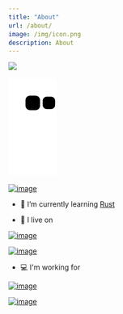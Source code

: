 ```yaml
---
title: "About"
url: /about/
image: /img/icon.png
description: About
---
```


![](https://readme-typing-svg.herokuapp.com?font=Fira+Code&pause=1000&color=28A172&center=true&vCenter=true&width=435&lines=%F0%9F%91%8B+Hi+there%2C+I+am+Francis.)

[![snake gif](https://raw.githubusercontent.com/francis-du/francis-du/output/snake.svg)](https://github.com/francis-du)

[![image](https://user-images.githubusercontent.com/25944814/196489910-a1cd249b-0cfb-4596-803a-d0060bfabeea.png)](https://github.com/francis-du)

- 🦀️ I’m currently learning [Rust](https://www.rust-lang.org/learn) 

- 📱 I live on

[![image](https://user-images.githubusercontent.com/25944814/196490606-cc744c8a-390b-4263-bd7c-a299822315da.png)](https://discord.gg/dd6JZteeyd)

[![image](https://user-images.githubusercontent.com/25944814/196490470-68eb7799-46c5-4287-8b78-464670389d7b.png)](https://t.me/francisdu)

- 💻 I'm working for

[![image](https://user-images.githubusercontent.com/25944814/196488416-cf78b8ef-fd10-491b-a898-da0d833cf0a7.png)](https://github.com/apache/arrow-datafusion-python)

[![image](https://user-images.githubusercontent.com/25944814/196488140-33394dfd-677c-4639-97ca-c131606b21db.png)](https://github.com/apache/arrow-datafusion)